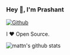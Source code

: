 ### Hey 👋, I'm Prashant

[![Github](https://img.shields.io/github/followers/pashu123?label=Follow&style=social)](https://github.com/pashu123)

I ❤ Open Source.

![mattn's github stats](https://github-readme-stats.vercel.app/api?username=pashu123&show_icons=true&count_private=true&line_height=40)


